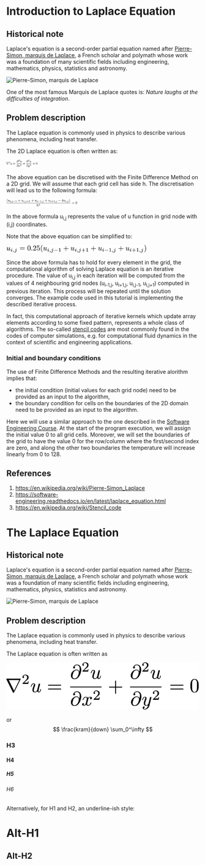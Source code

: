 
# Introduction to Laplace Equation

## Historical note
Laplace's equation is a second-order partial equation named after [Pierre-Simon, marquis de Laplace](https://en.wikipedia.org/wiki/Pierre-Simon_Laplace), a French scholar and polymath whose work was a foundation of many scientific fields including engineering, mathematics, physics, statistics and astronomy.

![Pierre-Simon, marquis de Laplace](https://upload.wikimedia.org/wikipedia/commons/3/39/Laplace%2C_Pierre-Simon%2C_marquis_de.jpg)

One of the most famous Marquis de Laplace quotes is: *Nature laughs at the difficulties of integration*.

## Problem description

The Laplace equation is commonly used in physics to describe various phenomena, including heat transfer.

The 2D Laplace equation is often written as:

<p><img src="img/laplace_eq1.png" alt="Laplace equation" height="20"/></p>

The above equation can be discretised with the Finite Difference Method on a 2D grid. We will assume that each grid cell has side h. The discretisation will lead us to the following formula:

<p><img src="img/laplace_eq2.png" alt="Laplace equation discretisation" height="20"/></p>

In the above formula u<sub>i,j</sub> represents the value of u function in grid node with (i,j) coordinates.

Note that the above equation can be simplified to:

<p><img src="img/laplace_eq3.png" alt="Laplace equation discretisation" height="20"/></p>

Since the above formula has to hold for every element in the grid, the computational algorithm of solving Laplace equation is an iterative procedure. The value of u<sub>i,j</sub> in each iteration will be computed from the values of 4 neighbouring grid nodes (u<sub>i-1,j</sub>, u<sub>i+1,j</sub>, u<sub>i,j-1</sub>, u<sub>i,j+1</sub>) computed in previous iteration. This process will be repeated until the solution converges. The example code used in this tutorial is implementing the described iterative process.

In fact, this computational approach of iterative kernels which update array elements according to some fixed pattern, represents a whole class of algorithms. The so-called [stencil codes](https://en.wikipedia.org/wiki/Stencil_code) are most commonly found in the codes of computer simulations, e.g. for computational fluid dynamics in the context of scientific and engineering applications.

### Initial and boundary conditions

The use of Finite Difference Methods and the resulting iterative alorithm implies that:
* the initial condition (initial values for each grid node) need to be provided as an input to the algorithm,
* the boundary condition for cells on the boundaries of the 2D domain need to be provided as an input to the algorithm.

Here we will use a similar approach to the one described in the [Software Engineering Course](https://software-engineering.readthedocs.io). At the start of the program execution, we will assign the initial value 0 to all grid cells. Moreover, we will set the boundaries of the grid to have the value 0 for the row/column where the first/second index are zero, and along the other two boundaries the temperature will increase linearly from 0 to 128.


## References

1. https://en.wikipedia.org/wiki/Pierre-Simon_Laplace
2. https://software-engineering.readthedocs.io/en/latest/laplace_equation.html
3. https://en.wikipedia.org/wiki/Stencil_code













# The Laplace Equation
## Historical note
Laplace's equation is a second-order partial equation named after [Pierre-Simon, marquis de Laplace](https://en.wikipedia.org/wiki/Pierre-Simon_Laplace), a French scholar and polymath whose work was a foundation of many scientific fields including engineering, mathematics, physics, statistics and astronomy.  

![Pierre-Simon, marquis de Laplace](https://upload.wikimedia.org/wikipedia/commons/3/39/Laplace%2C_Pierre-Simon%2C_marquis_de.jpg)

## Problem description

The Laplace equation is commonly used in physics to describe various phenomena, including heat transfer.

The Laplace equation is often written as

![Laplace equation](img/laplace_eq1.png)

or $$ \frac{kram}{down} \sum_0^\infty $$


### H3
#### H4
##### H5
###### H6

Alternatively, for H1 and H2, an underline-ish style:

Alt-H1
======

Alt-H2
------
